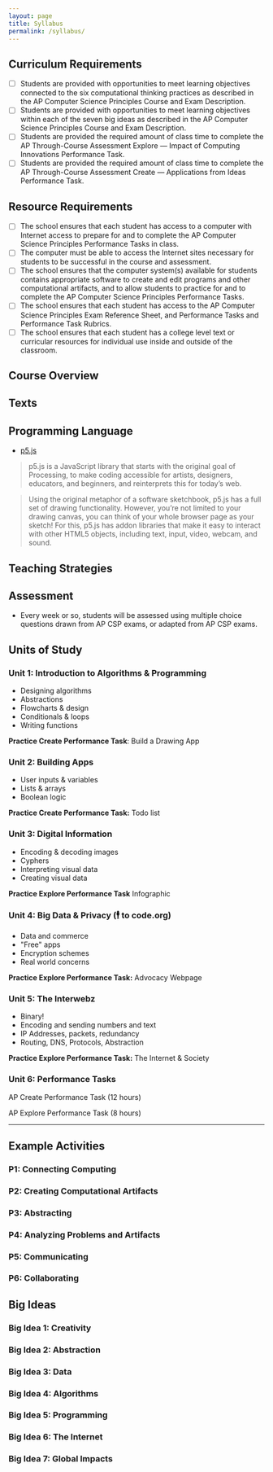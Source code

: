 ```yaml
---
layout: page
title: Syllabus
permalink: /syllabus/
---
```


## Curriculum Requirements

- [ ] Students are provided with opportunities to meet learning objectives connected to the six computational thinking practices as described in the AP Computer Science Principles Course and Exam Description.
- [ ] Students are provided with opportunities to meet learning objectives within each of the seven big ideas as described in the AP Computer Science Principles Course and Exam Description.
- [ ] Students are provided the required amount of class time to complete the AP Through-Course Assessment Explore — Impact of Computing Innovations Performance Task.
- [ ] Students are provided the required amount of class time to complete the AP Through-Course Assessment Create — Applications from Ideas Performance Task.

## Resource Requirements
- [ ] The school ensures that each student has access to a computer with Internet access to prepare for and to complete the AP Computer Science Principles Performance Tasks in class.
- [ ] The computer must be able to access the Internet sites necessary for students to be successful in the course and assessment.
- [ ] The school ensures that the computer system(s) available for students contains appropriate software to create and edit programs and other computational artifacts, and to allow students to practice for and to complete the AP Computer Science Principles Performance Tasks.
- [ ] The school ensures that each student has access to the AP Computer Science Principles Exam Reference Sheet, and Performance Tasks and Performance Task Rubrics.
- [ ] The school ensures that each student has a college level text or curricular resources for individual use inside and outside of the classroom.

## Course Overview

## Texts

## Programming Language
- [p5.js](https://p5js.org/)

> p5.js is a JavaScript library that starts with the original goal of Processing, to make coding accessible for artists, designers, educators, and beginners, and reinterprets this for today’s web.

> Using the original metaphor of a software sketchbook, p5.js has a full set of drawing functionality. However, you’re not limited to your drawing canvas, you can think of your whole browser page as your sketch! For this, p5.js has addon libraries that make it easy to interact with other HTML5 objects, including text, input, video, webcam, and sound.

## Teaching Strategies

## Assessment
- Every week or so, students will be assessed using multiple choice questions drawn from AP CSP exams, or adapted from AP CSP exams.


## Units of Study

### Unit 1: Introduction to Algorithms & Programming
- Designing algorithms
- Abstractions
- Flowcharts & design
- Conditionals & loops
- Writing functions

**Practice Create Performance Task**: Build a Drawing App

### Unit 2: Building Apps
- User inputs & variables
- Lists & arrays
- Boolean logic

**Practice Create Performance Task:** Todo list

### Unit 3: Digital Information
- Encoding & decoding images
- Cyphers
- Interpreting visual data
- Creating visual data

**Practice Explore Performance Task** Infographic

### Unit 4: Big Data & Privacy (🕴 to code.org)
- Data and commerce
- "Free" apps
- Encryption schemes
- Real world concerns

**Practice Explore Performance Task:** Advocacy Webpage

### Unit 5: The Interwebz
- Binary!
- Encoding and sending numbers and text
- IP Addresses, packets, redundancy
- Routing, DNS, Protocols, Abstraction

**Practice Explore Performance Task:** The Internet & Society

### Unit 6: Performance Tasks
AP Create Performance Task (12 hours)

AP Explore Performance Task (8 hours)

---

## Example Activities

### P1: Connecting Computing

### P2: Creating Computational Artifacts

### P3: Abstracting

### P4: Analyzing Problems and Artifacts

### P5: Communicating

### P6: Collaborating

## Big Ideas

### Big Idea 1: Creativity

### Big Idea 2: Abstraction

### Big Idea 3: Data

### Big Idea 4: Algorithms

### Big Idea 5: Programming

### Big Idea 6: The Internet

### Big Idea 7: Global Impacts
